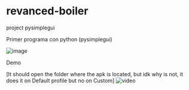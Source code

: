 # revanced-boiler
project pysimplegui

Primer programa con python (pysimplegui)

![image](https://github.com/Sedrini/revanced-boiler/assets/36553765/25edbd56-b7e2-44ff-b5e8-4d50bbbdf87d)


Demo

[It should open the folder where the apk is located, but idk why is not, it does it on Default profile but no on Custom]
![video](https://github.com/Sedrini/revanced-boiler/assets/36553765/47fd15c2-5e6a-4305-aaa5-8212bd15f387)


